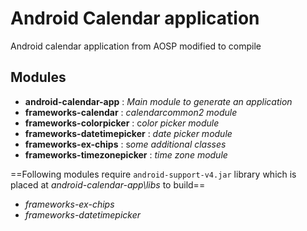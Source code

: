 # Android Calendar application
Android calendar application from AOSP modified to compile

## Modules
* **android-calendar-app** : *Main module to generate an application*
* **frameworks-calendar** : *calendarcommon2 module*
* **frameworks-colorpicker** : c*olor picker module*
* **frameworks-datetimepicker** : *date picker module*
* **frameworks-ex-chips** : s*ome additional classes*
* **frameworks-timezonepicker** : *time zone module*

==Following modules require `android-support-v4.jar` library which is placed at *android-calendar-app\libs* to build==
* *frameworks-ex-chips*
* *frameworks-datetimepicker* 

